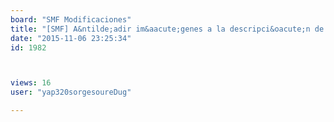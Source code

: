 ```yaml
---
board: "SMF Modificaciones"
title: "[SMF] A&ntilde;adir im&aacute;genes a la descripci&oacute;n de los foros"
date: "2015-11-06 23:25:34"
id: 1982



views: 16
user: "yap320sorgesoureDug"

---
```

